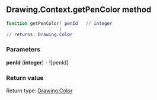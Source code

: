 ## Drawing.Context.getPenColor method


```lua
function getPenColor( penId   // integer
                    )
// returns: Drawing.Color
```


### Parameters

**penId** (**integer**) - ![penId]

### Return value

Return type: [Drawing.Color](../../Drawing/Color.md)

